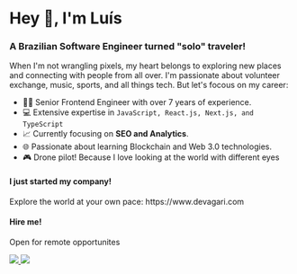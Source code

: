 <h1>Hey 👋, I'm Luís</h1>
<h3>A Brazilian Software Engineer turned "solo" traveler!</h3>

<p>When I'm not wrangling pixels, my heart belongs to exploring new places and connecting with people from all over. I'm passionate about volunteer exchange, music, sports, and all things tech. But let's focous on my career:</p>

- 🧑‍💻 Senior Frontend Engineer with over 7 years of experience.
- 💻 Extensive expertise in <code>JavaScript, React.js, Next.js, and TypeScript</code>
- 📈 Currently focusing on **SEO and Analytics**.
- 🌐 Passionate about learning Blockchain and Web 3.0 technologies.
- 🎮 Drone pilot! Because I love looking at the world with different eyes

<h4>I just started my company!</h4>
Explore the world at your own pace: https://www.devagari.com

<h4>Hire me!</h4>
<p>Open for remote opportunites</p>
<p>
    <a
    href="https://web.whatsapp.com/send?phone=+5511993028124"
    alt="WhatsApp"
    target="blank"
  >
    <img src="https://img.shields.io/badge/WhatsApp-25D366?style=for-the-badge&logo=whatsapp&logoColor=white" />
  </a>
  <a
    href="https://www.linkedin.com/in/luisslanca"
    alt="LinkedIn"
    target="blank"
  >
    <img src="https://img.shields.io/badge/linkedin-%230077B5.svg?style=for-the-badge&logo=linkedin&logoColor=white" />
  </a>
</p>
